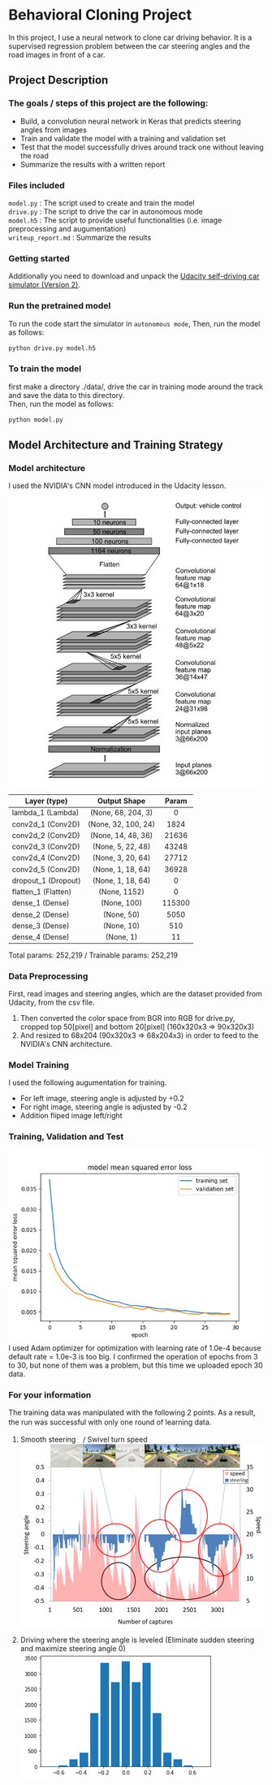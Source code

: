 # Behavioral Cloning Project

In this project, I use a neural network to clone car driving behavior. It is a supervised regression problem between the car steering angles and the road images in front of a car.  
## Project Description
### The goals / steps of this project are the following:
- Build, a convolution neural network in Keras that predicts steering angles from images
- Train and validate the model with a training and validation set
- Test that the model successfully drives around track one without leaving the road
- Summarize the results with a written report  
### Files included
`model.py` : The script used to create and train the model  
`drive.py` : The script to drive the car in autonomous mode  
`model.h5` : The script to provide useful functionalities (i.e. image preprocessing and augumentation)  
`writeup_report.md` : Summarize the results   
### Getting started
Additionally you need to download and unpack the [Udacity self-driving car simulator (Version 2)](https://github.com/udacity/self-driving-car-sim).    
### Run the pretrained model
To run the code start the simulator in `autonomous mode`, Then, run the model as follows:  
```sh
python drive.py model.h5
```

### To train the model
first make a directory ./data/, drive the car in training mode around the track and save the data to this directory.   
Then, run the model as follows:
```sh
python model.py
```
## Model Architecture and Training Strategy
### Model architecture
I used the NVIDIA's CNN model introduced in the Udacity lesson.   
 <img src="./examples/nvidia_cnn.png">  
 
|Layer (type)          |       Output Shape         |     Param     |  
|----------------------|:--------------------------:|:-------------:|  
|lambda_1 (Lambda)     |       (None, 68, 204, 3)   |     0         |  
|conv2d_1 (Conv2D)     |       (None, 32, 100, 24)  |     1824      |
|conv2d_2 (Conv2D)     |       (None, 14, 48, 36)   |     21636     | 
|conv2d_3 (Conv2D)     |       (None, 5, 22, 48)    |     43248     |
|conv2d_4 (Conv2D)     |       (None, 3, 20, 64)    |     27712     |
|conv2d_5 (Conv2D)     |       (None, 1, 18, 64)    |     36928     |
|dropout_1 (Dropout)   |       (None, 1, 18, 64)    |     0         |
|flatten_1 (Flatten)   |       (None, 1152)         |     0         |
|dense_1 (Dense)       |       (None, 100)          |     115300    |    
|dense_2 (Dense)       |       (None, 50)           |     5050      |   
|dense_3 (Dense)       |       (None, 10)           |     510       |
|dense_4 (Dense)       |       (None, 1)            |     11        | 

Total params: 252,219 / Trainable params: 252,219

### Data Preprocessing  
First, read images and steering angles, which are the dataset provided from Udacity, from the csv file.  
1. Then converted the color space from BGR into RGB for drive.py, cropped top 50[pixel] and bottom 20[pixel] (160x320x3 => 90x320x3)
2. And resized to 68x204 (90x320x3 => 68x204x3) in order to feed to the NVIDIA's CNN architecture.

### Model Training
I used the following augumentation for training.
- For left image, steering angle is adjusted by +0.2
- For right image, steering angle is adjusted by -0.2
- Addition fliped image left/right

### Training, Validation and Test
<img src="./examples/run5_e30.png"><br/>
I used Adam optimizer for optimization with learning rate of 1.0e-4 because default rate = 1.0e-3 is too big.
I confirmed the operation of epochs from 3 to 30, but none of them was a problem, but this time we uploaded epoch 30 data.

### For your information
The training data was manipulated with the following 2 points.
As a result, the run was successful with only one round of learning data.　

1. Smooth steering　/ Swivel turn speed
<img src="./examples/curve.png"><br/>

2. Driving where the steering angle is leveled
(Eliminate sudden steering and maximize steering angle 0)
<img src="./examples/clone_hist.png"><br/>
